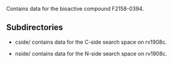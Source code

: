 Contains data for the bioactive compound F2158-0394.

## Subdirectories

- cside/ contains data for the C-side search space on rv1908c.

- nside/ contains data for the N-side search space on rv1908c.

